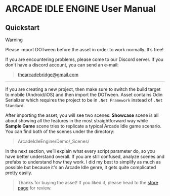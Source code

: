 # **ARCADE IDLE ENGINE** User Manual

## Quickstart

> [!WARNING]
> Please import DOTween before the asset in order to work normally. It’s free!

 If you are encountering problems, please come to our Discord server. If you don't have a discord account, you can send an e-mail: 
 > thearcadebridge@gmail.com

---

If you are creating a new project, then make sure to switch the build target to mobile (Android/iOS) and then import the DOTween. Asset contains Odin Serializer which requires the project to be in `.Net Framework` instead of `.Net Standard`.

After importing the asset, you will see two scenes. **Showcase** scene is all about showing all the features in the most straightforward way while **Sample Game** scene tries to replicate a typical Arcade Idle game scenario. You can find both of the scenes under the directory:
> ArcadeIdleEngine/Demo/_Scenes/


In the next section, we’ll explain what every script parameter do, so you have better understand overall. If you are still confused, analyze scenes and prefabs to understand how they work. I did my best to simplify as much as possible but because it's an Arcade Idle genre, it gets quite complicated pretty easily.


> Thanks for buying the asset! If you liked it, please head to the [store page](https://assetstore.unity.com/packages/tools/game-toolkits/hypercasual-arcade-idle-starter-kit-234142) for review.